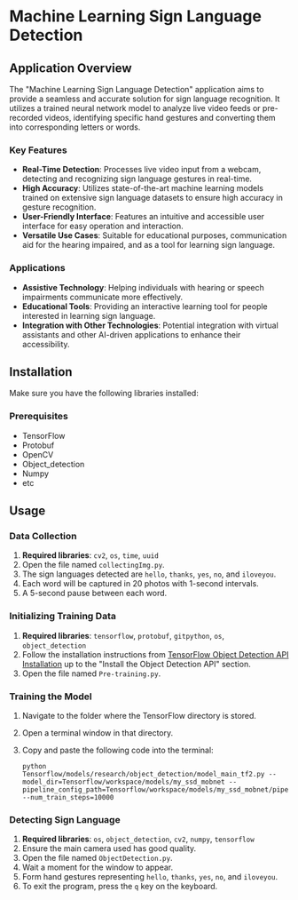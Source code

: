 # Machine Learning Sign Language Detection

## Application Overview

The "Machine Learning Sign Language Detection" application aims to provide a seamless and accurate solution for sign language recognition. It utilizes a trained neural network model to analyze live video feeds or pre-recorded videos, identifying specific hand gestures and converting them into corresponding letters or words.

### Key Features

- **Real-Time Detection**: Processes live video input from a webcam, detecting and recognizing sign language gestures in real-time.
- **High Accuracy**: Utilizes state-of-the-art machine learning models trained on extensive sign language datasets to ensure high accuracy in gesture recognition.
- **User-Friendly Interface**: Features an intuitive and accessible user interface for easy operation and interaction.
- **Versatile Use Cases**: Suitable for educational purposes, communication aid for the hearing impaired, and as a tool for learning sign language.

### Applications

- **Assistive Technology**: Helping individuals with hearing or speech impairments communicate more effectively.
- **Educational Tools**: Providing an interactive learning tool for people interested in learning sign language.
- **Integration with Other Technologies**: Potential integration with virtual assistants and other AI-driven applications to enhance their accessibility.


## Installation

Make sure you have the following libraries installed:

### Prerequisites

- TensorFlow
- Protobuf
- OpenCV
- Object_detection
- Numpy
- etc
  
## Usage

### Data Collection

1. **Required libraries**: `cv2`, `os`, `time`, `uuid`
2. Open the file named `collectingImg.py`.
3. The sign languages detected are `hello`, `thanks`, `yes`, `no`, and `iloveyou`.
4. Each word will be captured in 20 photos with 1-second intervals.
5. A 5-second pause between each word.

### Initializing Training Data

1. **Required libraries**: `tensorflow`, `protobuf`, `gitpython`, `os`, `object_detection`
2. Follow the installation instructions from [TensorFlow Object Detection API Installation](https://tensorflow-object-detection-api-tutorial.readthedocs.io/en/latest/install.html) up to the "Install the Object Detection API" section.
3. Open the file named `Pre-training.py`.

### Training the Model

1. Navigate to the folder where the TensorFlow directory is stored.
2. Open a terminal window in that directory.
3. Copy and paste the following code into the terminal:

   ```shell
   python Tensorflow/models/research/object_detection/model_main_tf2.py --model_dir=Tensorflow/workspace/models/my_ssd_mobnet --pipeline_config_path=Tensorflow/workspace/models/my_ssd_mobnet/pipeline.config --num_train_steps=10000

### Detecting Sign Language

1. **Required libraries**: `os`, `object_detection`, `cv2`, `numpy`, `tensorflow`
2. Ensure the main camera used has good quality.
3. Open the file named `ObjectDetection.py`.
4. Wait a moment for the window to appear.
5. Form hand gestures representing `hello`, `thanks`, `yes`, `no`, and `iloveyou`.
6. To exit the program, press the `q` key on the keyboard.

